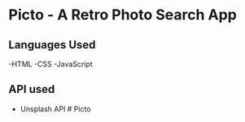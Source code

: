 # Picto - A Retro Photo Search App

## Languages Used

-HTML
-CSS
-JavaScript

## API used 

- Unsplash API
#   P i c t o  
 